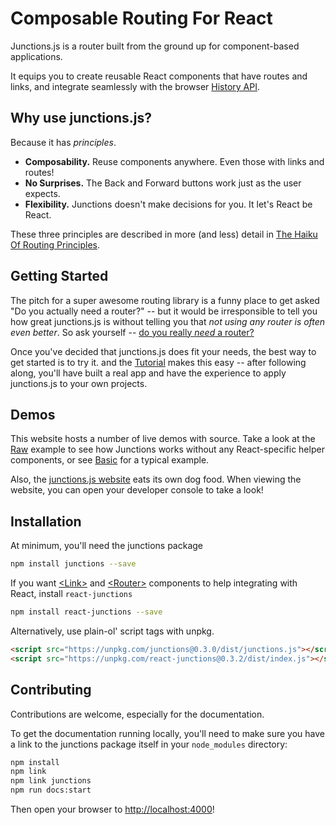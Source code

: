 # Composable Routing For React

Junctions.js is a router built from the ground up for component-based applications.

It equips you to create reusable React components that have routes and links, and integrate seamlessly with the browser [History API](https://developer.mozilla.org/en/docs/Web/API/History).

## Why use junctions.js?

Because it has *principles*.

- **Composability.** Reuse components anywhere. Even those with links and routes!
- **No Surprises.** The Back and Forward buttons work just as the user expects.
- **Flexibility.** Junctions doesn't make decisions for you. It let's React be React.

These three principles are described in more (and less) detail in [The Haiku Of Routing Principles](/docs/introduction/three-principles.md).

## Getting Started

The pitch for a super awesome routing library is a funny place to get asked "Do you actually need a router?" -- but it would be irresponsible to tell you how great junctions.js is without telling you that *not using any router is often even better*. So ask yourself -- [do you really *need* a router?](/docs/introduction/do-i-need-a-router.md)

Once you've decided that junctions.js does fit your needs, the best way to get started is to try it. and the [Tutorial](/docs) makes this easy -- after following along, you'll have built a real app and have the experience to apply junctions.js to your own projects.

## Demos

This website hosts a number of live demos with source. Take a look at the [Raw](/examples/Raw.example.js) example to see how Junctions works without any React-specific helper components, or see [Basic](/examples/Basic.example.js) for a typical example.

Also, the [junctions.js website](https://junctions.js.org) eats its own dog food. When viewing the website, you can open your developer console to take a look!

## Installation

At minimum, you'll need the junctions package

```bash
npm install junctions --save
```

If you want [&lt;Link&gt;](/docs/api/react-junctions/Link.md) and [&lt;Router&gt;](/docs/api/react-junctions/Router.md) components to help integrating with React, install `react-junctions`

```bash
npm install react-junctions --save
```

Alternatively, use plain-ol' script tags with unpkg.

```html
<script src="https://unpkg.com/junctions@0.3.0/dist/junctions.js"></script>
<script src="https://unpkg.com/react-junctions@0.3.2/dist/index.js"></script>
```

## Contributing

Contributions are welcome, especially for the documentation.

To get the documentation running locally, you'll need to make sure you have a link to the junctions package itself in your `node_modules` directory:

```bash
npm install
npm link
npm link junctions
npm run docs:start
```

Then open your browser to <http://localhost:4000>!
